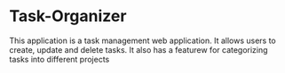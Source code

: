 # Task-Organizer
This application is a task management web application. It allows users to create, update and delete tasks. 
It also has a featurew for categorizing tasks into different projects

